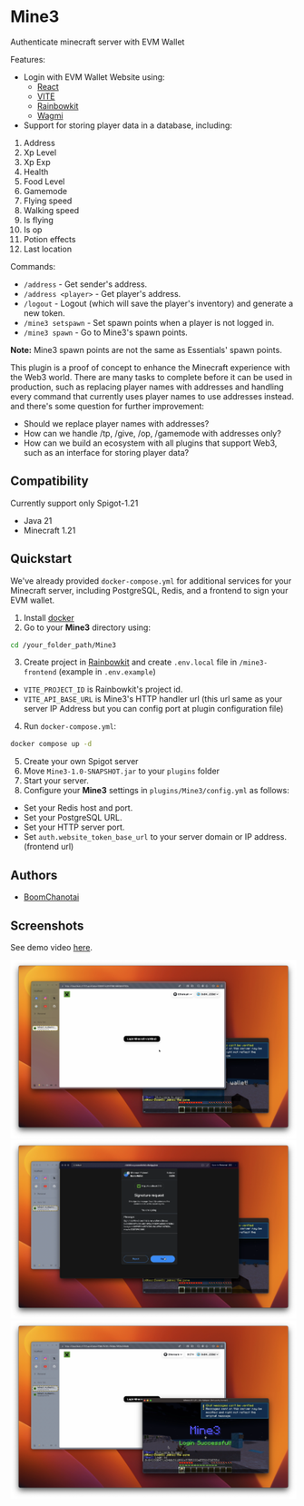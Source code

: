 # Mine3

Authenticate minecraft server with EVM Wallet

Features:

- Login with EVM Wallet Website using:
  - [React](https://react.dev/)
  - [VITE](https://vitejs.dev/guide/)
  - [Rainbowkit](https://www.rainbowkit.com/)
  - [Wagmi](https://wagmi.sh/)
- Support for storing player data in a database, including:

1. Address
2. Xp Level
3. Xp Exp
4. Health
5. Food Level
6. Gamemode
7. Flying speed
8. Walking speed
9. Is flying
10. Is op
11. Potion effects
12. Last location

Commands:

- `/address` - Get sender's address.
- `/address <player>` - Get player's address.
- `/logout` - Logout (which will save the player's inventory) and generate a new token.
- `/mine3 setspawn` - Set spawn points when a player is not logged in.
- `/mine3 spawn` - Go to Mine3's spawn points.

**Note:** Mine3 spawn points are not the same as Essentials' spawn points.

This plugin is a proof of concept to enhance the Minecraft experience with the Web3 world. There are many tasks to complete before it can be used in production, such as replacing player names with addresses and handling every command that currently uses player names to use addresses instead. and there's some question for further improvement:

- Should we replace player names with addresses?
- How can we handle /tp, /give, /op, /gamemode with addresses only?
- How can we build an ecosystem with all plugins that support Web3, such as an interface for storing player data?

## Compatibility

Currently support only Spigot-1.21

- Java 21
- Minecraft 1.21

## Quickstart

We've already provided `docker-compose.yml` for additional services for your Minecraft server, including PostgreSQL, Redis, and a frontend to sign your EVM wallet.

1. Install [docker](https://www.docker.com/)
2. Go to your **Mine3** directory using:

```bash
cd /your_folder_path/Mine3
```

3. Create project in [Rainbowkit](https://www.rainbowkit.com/) and create `.env.local` file in `/mine3-frontend` (example in `.env.example`)

- `VITE_PROJECT_ID` is Rainbowkit's project id.
- `VITE_API_BASE_URL` is Mine3's HTTP handler url (this url same as your server IP Address but you can config port at plugin configuration file)

4. Run `docker-compose.yml`:

```bash
docker compose up -d
```

5. Create your own Spigot server
6. Move `Mine3-1.0-SNAPSHOT.jar` to your `plugins` folder
7. Start your server.
8. Configure your **Mine3** settings in `plugins/Mine3/config.yml` as follows:

- Set your Redis host and port.
- Set your PostgreSQL URL.
- Set your HTTP server port.
- Set `auth.website_token_base_url` to your server domain or IP address. (frontend url)

## Authors

- [BoomChanotai](https://github.com/boomchanotai)

## Screenshots

See demo video [here](https://www.youtube.com/watch?v=nqnzk2r-nzQ).

![login](/screenshots/mine3-1.png)
![sign-wallet](/screenshots/mine3-2.png)
![login-success](/screenshots/mine3-3.png)
